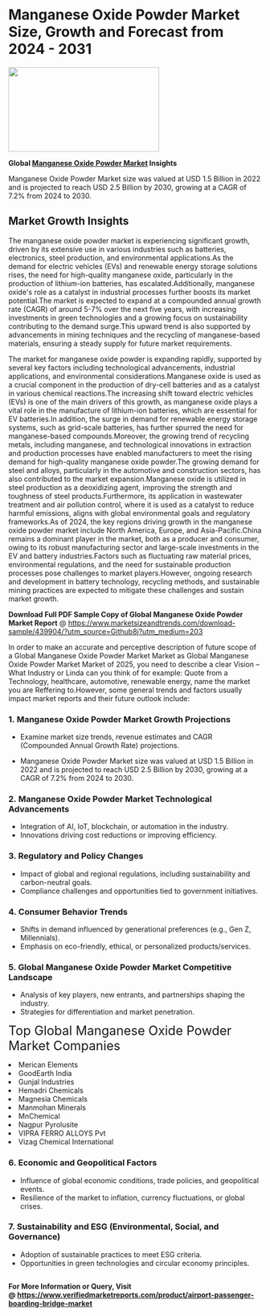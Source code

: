 <H1>Manganese Oxide Powder Market Size, Growth and Forecast from 2024 - 2031</H1><img class="aligncenter size-medium wp-image-584254" src="https://thirdeyenews.in/wp-content/uploads/2024/09/Global-Market-Research-300x168.jpeg" alt="" width="300" height="168" /><p><strong>Global&nbsp;<a href="https://www.marketsizeandtrends.com/download-sample/439904/?utm_source=Github8j?utm_medium=203">Manganese Oxide Powder Market</a> Insights</strong></p><p>Manganese Oxide Powder Market size was valued at USD 1.5 Billion in 2022 and is projected to reach USD 2.5 Billion by 2030, growing at a CAGR of 7.2% from 2024 to 2030.</p><p><h2>Market Growth Insights</h2> <p>The manganese oxide powder market is experiencing significant growth, driven by its extensive use in various industries such as batteries, electronics, steel production, and environmental applications.As the demand for electric vehicles (EVs) and renewable energy storage solutions rises, the need for high-quality manganese oxide, particularly in the production of lithium-ion batteries, has escalated.Additionally, manganese oxide's role as a catalyst in industrial processes further boosts its market potential.The market is expected to expand at a compounded annual growth rate (CAGR) of around 5-7% over the next five years, with increasing investments in green technologies and a growing focus on sustainability contributing to the demand surge.This upward trend is also supported by advancements in mining techniques and the recycling of manganese-based materials, ensuring a steady supply for future market requirements.</p> <p>The market for manganese oxide powder is expanding rapidly, supported by several key factors including technological advancements, industrial applications, and environmental considerations.Manganese oxide is used as a crucial component in the production of dry-cell batteries and as a catalyst in various chemical reactions.The increasing shift toward electric vehicles (EVs) is one of the main drivers of this growth, as manganese oxide plays a vital role in the manufacture of lithium-ion batteries, which are essential for EV batteries.In addition, the surge in demand for renewable energy storage systems, such as grid-scale batteries, has further spurred the need for manganese-based compounds.Moreover, the growing trend of recycling metals, including manganese, and technological innovations in extraction and production processes have enabled manufacturers to meet the rising demand for high-quality manganese oxide powder.The growing demand for steel and alloys, particularly in the automotive and construction sectors, has also contributed to the market expansion.Manganese oxide is utilized in steel production as a deoxidizing agent, improving the strength and toughness of steel products.Furthermore, its application in wastewater treatment and air pollution control, where it is used as a catalyst to reduce harmful emissions, aligns with global environmental goals and regulatory frameworks.As of 2024, the key regions driving growth in the manganese oxide powder market include North America, Europe, and Asia-Pacific.China remains a dominant player in the market, both as a producer and consumer, owing to its robust manufacturing sector and large-scale investments in the EV and battery industries.Factors such as fluctuating raw material prices, environmental regulations, and the need for sustainable production processes pose challenges to market players.However, ongoing research and development in battery technology, recycling methods, and sustainable mining practices are expected to mitigate these challenges and sustain market growth.<p><span class=""><strong>Download Full PDF Sample Copy of Global Manganese Oxide Powder Market Report</strong> @ <a href="https://www.marketsizeandtrends.com/download-sample/439904/?utm_source=Github8j?utm_medium=203" target="_blank">https://www.marketsizeandtrends.com/download-sample/439904/?utm_source=Github8j?utm_medium=203</a></span></p><p>In order to make an accurate and perceptive description of future scope of a Global&nbsp;Manganese Oxide Powder Market Market as Global&nbsp;Manganese Oxide Powder Market Market of 2025, you need to describe a clear Vision &ndash; What Industry or Linda can you think of for example: Quote from a Technology, healthcare, automotive, renewable energy, name the market you are Reffering to.However, some general trends and factors usually impact market reports and their future outlook include:</p><h3>1.&nbsp;<strong>Manganese Oxide Powder Market Growth Projections</strong></h3><ul><li>Examine market size trends, revenue estimates and CAGR (Compounded Annual Growth Rate) projections.</li><li><p>Manganese Oxide Powder Market size was valued at USD 1.5 Billion in 2022 and is projected to reach USD 2.5 Billion by 2030, growing at a CAGR of 7.2% from 2024 to 2030.</p></li></ul><h3>2.&nbsp;<strong>Manganese Oxide Powder Market Technological Advancements</strong></h3><ul><li>Integration of AI, IoT, blockchain, or automation in the industry.</li><li>Innovations driving cost reductions or improving efficiency.</li></ul><h3>3.&nbsp;<strong>Regulatory and Policy Changes</strong></h3><ul><li>Impact of global and regional regulations, including sustainability and carbon-neutral goals.</li><li>Compliance challenges and opportunities tied to government initiatives.</li></ul><h3>4.&nbsp;<strong>Consumer Behavior Trends</strong></h3><ul><li>Shifts in demand influenced by generational preferences (e.g., Gen Z, Millennials).</li><li>Emphasis on eco-friendly, ethical, or personalized products/services.</li></ul><h3>5.&nbsp;<strong>Global Manganese Oxide Powder Market Competitive Landscape</strong></h3><ul><li>Analysis of key players, new entrants, and partnerships shaping the industry.</li><li>Strategies for differentiation and market penetration.</li></ul><p data-pm-slice="1 1 []"><span style="color: inherit; font-family: inherit; font-size: 25px;">Top Global Manganese Oxide Powder Market Companies</span></p><div class="" data-test-id=""><p><li>Merican Elements</li><li> GoodEarth India</li><li> Gunjal Industries</li><li> Hemadri Chemicals</li><li> Magnesia Chemicals</li><li> Manmohan Minerals</li><li> MnChemical</li><li> Nagpur Pyrolusite</li><li> VIPRA FERRO ALLOYS Pvt</li><li> Vizag Chemical International</li></p></div><h3>6.&nbsp;<strong>Economic and Geopolitical Factors</strong></h3><ul><li>Influence of global economic conditions, trade policies, and geopolitical events.</li><li>Resilience of the market to inflation, currency fluctuations, or global crises.</li></ul><h3>7.&nbsp;<strong>Sustainability and ESG (Environmental, Social, and Governance)</strong></h3><ul><li>Adoption of sustainable practices to meet ESG criteria.</li><li>Opportunities in green technologies and circular economy principles.</li></ul><h2><strong style="font-size: 14px;">For More Information or Query, Visit @&nbsp;</strong><a style="background-color: #ffffff; font-size: 14px;" href="https://www.marketsizeandtrends.com/report/manganese-oxide-powder-market/" target="_blank">https://www.verifiedmarketreports.com/product/airport-passenger-boarding-bridge-market</a></h2>